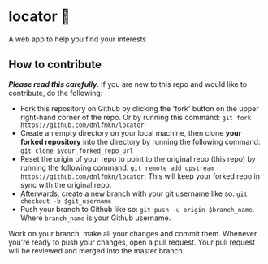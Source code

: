 # locator 🔎
A web app to help you find your interests

## How to contribute
**_Please read this carefully_**. If you are new to this repo and would like to contribute, do the following:
* Fork this repository on Github by clicking the 'fork' button on the upper right-hand corner of the repo. Or by running this command: `git fork https://github.com/dnlfmkn/locator`
* Create an empty directory on your local machine, then clone **your forked repository** into the directory by running the following command: 
 `git clone $your_forked_repo_url`
* Reset the origin of your repo to point to the original repo (this repo) by running the following command: `git remote add upstream https://github.com/dnlfmkn/locator`. This will keep your forked repo in sync with the original repo.
* Afterwards, create a new branch with your git username like so: `git checkout -b $git_username`
* Push your branch to Github like so: `git push -u origin $branch_name`. Where `branch_name` is your Github username. 

Work on your branch, make all your changes and commit them. Whenever you're ready to push your changes, open a pull request. Your pull request will be reviewed and merged into the master branch. 


